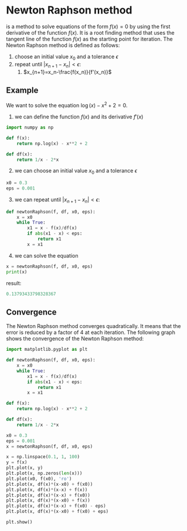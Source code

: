 # Newton Raphson method

is a method to solve equations of the form $f(x)=0$ by using the first derivative of the function $f(x)$. It is a root finding method that uses the tangent line of the function $f(x)$ as the starting point for iteration. The Newton Raphson method is defined as follows:

1. choose an initial value $x_0$ and a tolerance $\epsilon$
2. repeat until $|{x_{n+1}-x_n}|<\epsilon$:
    1. $x_{n+1}=x_n-\frac{f(x_n)}{f'(x_n)}$

## Example

We want to solve the equation $\log(x) - x^2 + 2 = 0$.

1. we can define the function $f(x)$ and its derivative $f'(x)$

```python
import numpy as np

def f(x):
    return np.log(x) - x**2 + 2

def df(x):
    return 1/x - 2*x
```

2. we can choose an initial value $x_0$ and a tolerance $\epsilon$

```python
x0 = 0.3
eps = 0.001
```

3. we can repeat until $|{x_{n+1}-x_n}|<\epsilon$:

```python
def newtonRaphson(f, df, x0, eps):
    x = x0
    while True:
        x1 = x - f(x)/df(x)
        if abs(x1 - x) < eps:
            return x1
        x = x1
```

4. we can solve the equation

```python
x = newtonRaphson(f, df, x0, eps)
print(x)
```

result:

```python
0.13793433798328367
```

## Convergence

The Newton Raphson method converges quadratically. It means that the error is reduced by a factor of 4 at each iteration. The following graph shows the convergence of the Newton Raphson method:

```python
import matplotlib.pyplot as plt

def newtonRaphson(f, df, x0, eps):
    x = x0
    while True:
        x1 = x - f(x)/df(x)
        if abs(x1 - x) < eps:
            return x1
        x = x1

def f(x):
    return np.log(x) - x**2 + 2

def df(x):
    return 1/x - 2*x

x0 = 0.3
eps = 0.001
x = newtonRaphson(f, df, x0, eps)

x = np.linspace(0.1, 1, 100)
y = f(x)
plt.plot(x, y)
plt.plot(x, np.zeros(len(x)))
plt.plot(x0, f(x0), 'ro')
plt.plot(x, df(x)*(x-x0) + f(x0))
plt.plot(x, df(x)*(x-x) + f(x))
plt.plot(x, df(x)*(x-x) + f(x0))
plt.plot(x, df(x)*(x-x0) + f(x))
plt.plot(x, df(x)*(x-x) + f(x0) - eps)
plt.plot(x, df(x)*(x-x0) + f(x0) + eps)

plt.show()
```
